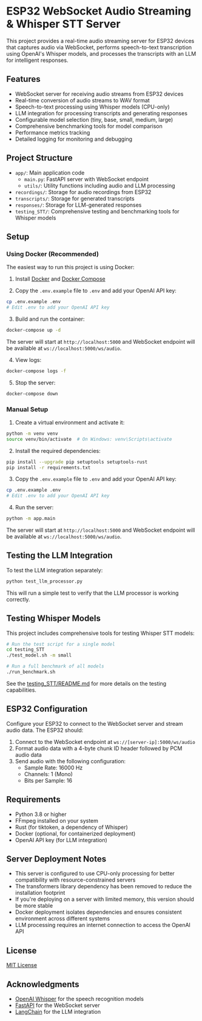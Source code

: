 # ESP32 WebSocket Audio Streaming & Whisper STT Server

This project provides a real-time audio streaming server for ESP32 devices that captures audio via WebSocket, performs speech-to-text transcription using OpenAI's Whisper models, and processes the transcripts with an LLM for intelligent responses.

## Features

- WebSocket server for receiving audio streams from ESP32 devices
- Real-time conversion of audio streams to WAV format
- Speech-to-text processing using Whisper models (CPU-only)
- LLM integration for processing transcripts and generating responses
- Configurable model selection (tiny, base, small, medium, large)
- Comprehensive benchmarking tools for model comparison
- Performance metrics tracking
- Detailed logging for monitoring and debugging

## Project Structure

- `app/`: Main application code
  - `main.py`: FastAPI server with WebSocket endpoint
  - `utils/`: Utility functions including audio and LLM processing
- `recordings/`: Storage for audio recordings from ESP32
- `transcripts/`: Storage for generated transcripts
- `responses/`: Storage for LLM-generated responses
- `testing_STT/`: Comprehensive testing and benchmarking tools for Whisper models

## Setup

### Using Docker (Recommended)

The easiest way to run this project is using Docker:

1. Install [Docker](https://docs.docker.com/get-docker/) and [Docker Compose](https://docs.docker.com/compose/install/)

2. Copy the `.env.example` file to `.env` and add your OpenAI API key:
```bash
cp .env.example .env
# Edit .env to add your OpenAI API key
```

3. Build and run the container:
```bash
docker-compose up -d
```

The server will start at `http://localhost:5000` and WebSocket endpoint will be available at `ws://localhost:5000/ws/audio`.

4. View logs:
```bash
docker-compose logs -f
```

5. Stop the server:
```bash
docker-compose down
```

### Manual Setup

1. Create a virtual environment and activate it:
```bash
python -m venv venv
source venv/bin/activate  # On Windows: venv\Scripts\activate
```

2. Install the required dependencies:
```bash
pip install --upgrade pip setuptools setuptools-rust
pip install -r requirements.txt
```

3. Copy the `.env.example` file to `.env` and add your OpenAI API key:
```bash
cp .env.example .env
# Edit .env to add your OpenAI API key
```

4. Run the server:
```bash
python -m app.main
```

The server will start at `http://localhost:5000` and WebSocket endpoint will be available at `ws://localhost:5000/ws/audio`.

## Testing the LLM Integration

To test the LLM integration separately:

```bash
python test_llm_processor.py
```

This will run a simple test to verify that the LLM processor is working correctly.

## Testing Whisper Models

This project includes comprehensive tools for testing Whisper STT models:

```bash
# Run the test script for a single model
cd testing_STT
./test_model.sh -m small

# Run a full benchmark of all models
./run_benchmark.sh
```

See the [testing_STT/README.md](testing_STT/README.md) for more details on the testing capabilities.

## ESP32 Configuration

Configure your ESP32 to connect to the WebSocket server and stream audio data. The ESP32 should:

1. Connect to the WebSocket endpoint at `ws://[server-ip]:5000/ws/audio`
2. Format audio data with a 4-byte chunk ID header followed by PCM audio data
3. Send audio with the following configuration:
   - Sample Rate: 16000 Hz
   - Channels: 1 (Mono)
   - Bits per Sample: 16

## Requirements

- Python 3.8 or higher
- FFmpeg installed on your system
- Rust (for tiktoken, a dependency of Whisper)
- Docker (optional, for containerized deployment)
- OpenAI API key (for LLM integration)

## Server Deployment Notes

- This server is configured to use CPU-only processing for better compatibility with resource-constrained servers
- The transformers library dependency has been removed to reduce the installation footprint
- If you're deploying on a server with limited memory, this version should be more stable
- Docker deployment isolates dependencies and ensures consistent environment across different systems
- LLM processing requires an internet connection to access the OpenAI API

## License

[MIT License](LICENSE)

## Acknowledgments

- [OpenAI Whisper](https://github.com/openai/whisper) for the speech recognition models
- [FastAPI](https://fastapi.tiangolo.com/) for the WebSocket server
- [LangChain](https://www.langchain.com/) for the LLM integration 